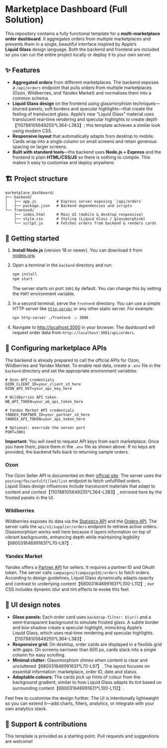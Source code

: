 # Marketplace Dashboard (Full Solution)

This repository contains a fully functional template for a **multi‑marketplace order dashboard**.  It aggregates orders from multiple marketplaces and presents them in a single, beautiful interface inspired by Apple’s **Liquid Glass** design language.  Both the backend and frontend are included so you can run the entire project locally or deploy it to your own server.

## ✨ Features

- **Aggregated orders** from different marketplaces.  The backend exposes a `/api/orders` endpoint that pulls orders from multiple marketplaces (Ozon, Wildberries, and Yandex Market) and normalises them into a common schema.
- **Liquid Glass design** on the frontend using glassmorphism techniques—blurred panels, soft borders and specular highlights—that create the feeling of translucent glass.  Apple’s new “Liquid Glass” material uses translucent real‑time rendering and specular highlights to create depth【110788105649255†L364-L383】; this template achieves a similar look using modern CSS.
- **Responsive layout** that automatically adapts from desktop to mobile.  Cards wrap into a single column on small screens and retain generous spacing on larger screens.
- **Built with standard tools**—the backend uses **Node.js + Express** and the frontend is plain **HTML/CSS/JS** so there is nothing to compile.  This makes it easy to customise and deploy anywhere.

## 🏗️ Project structure

```
marketplace_dashboard/
├── backend/
│   ├── app.js         # Express server exposing `/api/orders`
│   ├── package.json   # Backend dependencies and scripts
└── frontend/
    ├── index.html     # Main UI (mobile & desktop responsive)
    ├── style.css      # Styling (Liquid Glass / glassmorphism)
    └── script.js      # Fetches orders from backend & renders cards
```

## 🚀 Getting started

1. **Install Node.js** (version 18 or newer).  You can download it from [nodejs.org](https://nodejs.org/).
2. Open a terminal in the `backend` directory and run:

   ```bash
   npm install
   npm start
   ```

   The server starts on port `3001` by default.  You can change this by setting the `PORT` environment variable.
3. In a second terminal, serve the `frontend` directory.  You can use a simple HTTP server like [`http-server`](https://www.npmjs.com/package/http-server) or any other static server.  For example:

   ```bash
   npx http-server ./frontend -p 3000
   ```

4. Navigate to [http://localhost:3000](http://localhost:3000) in your browser.  The dashboard will request order data from `http://localhost:3001/api/orders`.

## 🔧 Configuring marketplace APIs

The backend is already prepared to call the official APIs for Ozon, Wildberries and Yandex Market.  To enable real data, create a `.env` file in the `backend` directory and set the appropriate environment variables:

```env
# Ozon API credentials
OZON_CLIENT_ID=your_client_id_here
OZON_API_KEY=your_api_key_here

# Wildberries API token
WB_API_TOKEN=your_wb_api_token_here

# Yandex Market API credentials
YANDEX_PARTNER_ID=your_partner_id_here
YANDEX_API_TOKEN=your_api_token_here

# Optional: override the server port
PORT=3001
```

**Important:** You will need to request API keys from each marketplace.  Once you have them, place them in the `.env` file as shown above.  If no keys are provided, the backend falls back to returning sample orders.

### Ozon
The Ozon Seller API is documented on their [official site](https://docs.ozon.dev/).  The server uses the `posting/fbs/unfulfilled/list` endpoint to fetch unfulfilled orders.  Liquid Glass design influences include translucent materials that adapt to content and context【110788105649255†L364-L383】, mirrored here by the frosted panels in the UI.

### Wildberries
Wildberries exposes its data via the [Statistics API](https://dev.wildberries.ru/) and the [Orders API](https://openapi.wildberries.ru/).  The server calls the `api/v1/supplier/orders` endpoint to retrieve active orders.  Glassmorphism works well here because it layers information on top of vibrant backgrounds, enhancing depth while maintaining legibility【680031646991631†L70-L97】.

### Yandex Market
Yandex offers a [Partner API](https://yandex.ru/dev/market/) for sellers.  It requires a partner ID and OAuth token.  The server calls `campaigns/{campaignId}/orders` to fetch orders.  According to design guidelines, Liquid Glass dynamically adapts opacity and contrast to underlying content【680031646991631†L100-L112】; our CSS includes dynamic blur and tint effects to evoke this feel.

## 📱 UI design notes

- **Glass panels:** Each order card uses `backdrop-filter: blur()` and a semi‑transparent background to simulate frosted glass.  A subtle border and box‑shadow create a specular highlight, mimicking Apple’s Liquid Glass, which uses real‑time rendering and specular highlights【110788105649255†L364-L383】.
- **Responsive grid:** On desktop, order cards are displayed in a flexible grid with gaps.  On screens narrower than 600 px, cards stack into a single column for easy scrolling.
- **Minimal clutter:** Glassmorphism shines when content is clear and uncluttered【680031646991631†L70-L97】.  The layout focuses on essential information: marketplace, order ID, date and status.
- **Adaptable colours:** The cards pick up hints of colour from the background gradient, similar to how Liquid Glass adapts its tint based on surrounding content【680031646991631†L100-L112】.

Feel free to customise the design further.  The UI is intentionally lightweight so you can extend it—add charts, filters, analytics, or integrate with your own analytics stack.

## 🤝 Support & contributions

This template is provided as a starting point.  Pull requests and suggestions are welcome!